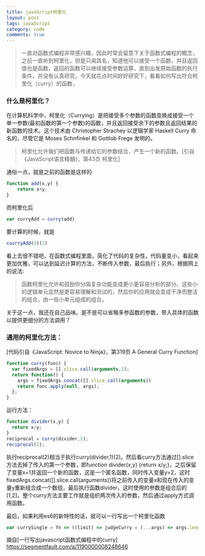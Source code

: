```yaml
---
title: javaScript柯里化
layout: post
tags: javaScript
category: code
comments: true
---
```

> 一直对函数式编程非常感兴趣，因此时常会留意下关于函数式编程的概念，之前一直听到柯里化，但是只闻其名，知道他可以接受一个函数，并且返回值也是函数，返回的函数可以继续接受参数运算，直到出发原始函数的执行条件，并没有认真研究，今天就花点时间好好研究下，看看如何写出符合柯里化（curry）的函数，

### 什么是柯里化？
在计算机科学中，柯里化（Currying）是把接受多个参数的函数变换成接受一个单一参数(最初函数的第一个参数)的函数，并且返回接受余下的参数且返回结果的新函数的技术。这个技术由 Christopher Strachey 以逻辑学家 Haskell Curry 命名的，尽管它是 Moses Schnfinkel 和 Gottlob Frege 发明的。

>柯里化允许我们把函数与传递给它的参数结合，产生一个新的函数。[引自《JavaScript语言精髓》，第43页 柯里化]

通俗一点，就是之前的函数是这样的
```javascript
function add(x,y) {
	return x+y;
}
```
而柯里化后
```javascript
var curryAdd = curry(add)
```

要计算的时候，就是
```javascript
cuurryAdd(1)(2)
```

看上去很不错吧，在函数式编程里面，简化了代码的复杂性，代码量变小，看起来更加优雅，可以达到延迟计算的方法，不断传入参数，最后执行；另外，根据网上的说法:
>函数柯里化允许和鼓励你分隔复杂功能变成更小更容易分析的部分。这些小的逻辑单元显然是更容易理解和测试的，然后你的应用就会变成干净而整洁的组合，由一些小单元组成的组合。

关于这一点，我还在自己品味。是不是可以省略多参函数的参数，带入具体的函数以提供更细分的方法调用？

### 通用的柯里化方法：
[代码引自《JavaScript: Novice to Ninja》，第319页 A General Curry Function]   
```javascript
function curry(func) {
  var fixedArgs = [].slice.call(arguments,1);
  return function() {
    args = fixedArgs.concat([].slice.call(arguments))
    return func.apply(null, args);
  };
}
```   

运行方法：
```javascript
function divider(x,y) {
  return x/y;
}
reciprocal = curry(divider,1);
reciprocal(2);
```

执行reciprocal(2)相当于执行curry(divider,1)(2)。然后看curry方法通过[].slice方法去掉了传入的第一个参数，即function divider(x,y) {return x/y;}，之后保留了变量x=1并返回一个新的函数，这是一个匿名函数，同时传入变量y=2，这时fixedArgs.concat([].slice.call(arguments))将之前传入的变量x和现在传入的变量y重新组合成一个数组，最后执行函数divider，这时使用的参数是组合后的[1,2]。整个curry方法主要工作就是组织两次传入的参数，然后通过apply方式调用函数。

最后，如果利用es6的新特性的话，就可以一行写出一个柯里化函数
```javascript
var currySingle = fn => ((limit) => judgeCurry = (...args) => args.length >= limit ? fn.apply(null, args) : (...args2) => judgeCurry.apply(null, args.concat(args2)))(fn.length)
```

摘自[一行写出javascript函数式编程中的curry] https://segmentfault.com/a/1190000008248646




